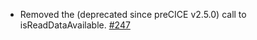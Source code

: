 - Removed the (deprecated since preCICE v2.5.0) call to isReadDataAvailable. [#247](https://github.com/precice/openfoam-adapter/pull/247)
